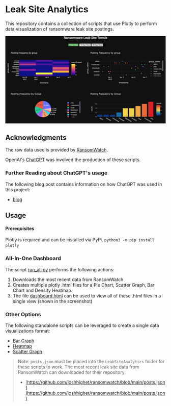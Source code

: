 # Leak Site Analytics

This repository contains a collection of scripts that use Plotly to perform data visualization of ransomware leak site postings.

![Dashbard](demo.png)

## Acknowledgments
The raw data used is provided by [RansomWatch](https://ransomwatch.telemetry.ltd).

OpenAI's [ChatGPT](https://chat.openai.com/chat) was involved the production of these scripts.

### Further Reading about ChatGPT's usage

The following blog post contains information on how ChatGPT was used in this project:
- [blog](https://www.th3protocol.com/2022/ChatGPT-LeakSite-Analysis)

## Usage

#### Prerequisites 
Plotly is required and can be installed via PyPi. `python3 -m pip install plotly`

### All-In-One Dashboard

The script [run_all.py](https://github.com/colincowie/LeakSiteAnalytics/blob/master/run_all.py) performs the following actions:
1. Downloads the most recent data from RansomWatch
2. Creates multiple plotly .html files for a Pie Chart, Scatter Graph, Bar Chart and Density Heatmap.
3. The file [dashboard.html](https://github.com/colincowie/LeakSiteAnalytics/blob/master/dashboard.html) can be used to view all of these .html files in a single view (shown in the screenshot)

### Other Options
The following standalone scripts can be leveraged to create a single data visualizations format:
- [Bar Graph](https://github.com/colincowie/LeakSiteAnalytics/blob/master/visualizations/bar_graph.py)
- [Heatmap](https://github.com/colincowie/LeakSiteAnalytics/blob/master/visualizations/heatmap.py)
- [Scatter Graph](https://github.com/colincowie/LeakSiteAnalytics/blob/master/visualizations/scatter_graph.py)

> Note: `posts.json` must be placed into the `LeakSiteAnalytics` folder for these scripts to work.
> The most recent leak site data from RansomWatch can downloaded for their repository:
> - [https://github.com/joshhighet/ransomwatch/blob/main/posts.json](https://github.com/joshhighet/ransomwatch/blob/main/posts.json)


